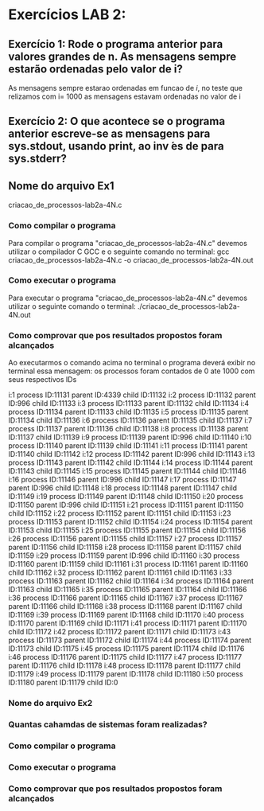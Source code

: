 # Exercícios LAB 2:

## Exercício 1: Rode o programa anterior para valores grandes de n. As mensagens sempre estarão ordenadas pelo valor de i?

As mensagens sempre estarao ordenadas em funcao de _i_, no teste que relizamos com i= 1000 as mensagens estavam ordenadas no valor de i

## Exercício 2: O que acontece se o programa anterior escreve-se as mensagens para sys.stdout, usando print, ao inv ́es de para sys.stderr? 


## Nome do arquivo Ex1

criacao_de_processos-lab2a-4N.c


### Como compilar o programa

Para compilar o programa "criacao_de_processos-lab2a-4N.c" devemos utilizar o compilador C GCC e o seguinte comando no terminal: gcc criacao_de_processos-lab2a-4N.c -o criacao_de_processos-lab2a-4N.out

### Como executar o programa

Para executar o programa "criacao_de_processos-lab2a-4N.c" devemos utilizar o seguinte comando o terminal: ./criacao_de_processos-lab2a-4N.out

### Como comprovar que pos resultados propostos foram alcançados

Ao executarmos o comando acima no terminal o programa deverá exibir no terminal essa mensagem:
os processos foram contados de 0 ate 1000 com seus respectivos IDs

i:1 process ID:11131 parent ID:4339 child ID:11132
i:2 process ID:11132 parent ID:996 child ID:11133
i:3 process ID:11133 parent ID:11132 child ID:11134
i:4 process ID:11134 parent ID:11133 child ID:11135
i:5 process ID:11135 parent ID:11134 child ID:11136
i:6 process ID:11136 parent ID:11135 child ID:11137
i:7 process ID:11137 parent ID:11136 child ID:11138
i:8 process ID:11138 parent ID:11137 child ID:11139
i:9 process ID:11139 parent ID:996 child ID:11140
i:10 process ID:11140 parent ID:11139 child ID:11141
i:11 process ID:11141 parent ID:11140 child ID:11142
i:12 process ID:11142 parent ID:996 child ID:11143
i:13 process ID:11143 parent ID:11142 child ID:11144
i:14 process ID:11144 parent ID:11143 child ID:11145
i:15 process ID:11145 parent ID:11144 child ID:11146
i:16 process ID:11146 parent ID:996 child ID:11147
i:17 process ID:11147 parent ID:996 child ID:11148
i:18 process ID:11148 parent ID:11147 child ID:11149
i:19 process ID:11149 parent ID:11148 child ID:11150
i:20 process ID:11150 parent ID:996 child ID:11151
i:21 process ID:11151 parent ID:11150 child ID:11152
i:22 process ID:11152 parent ID:11151 child ID:11153
i:23 process ID:11153 parent ID:11152 child ID:11154
i:24 process ID:11154 parent ID:11153 child ID:11155
i:25 process ID:11155 parent ID:11154 child ID:11156
i:26 process ID:11156 parent ID:11155 child ID:11157
i:27 process ID:11157 parent ID:11156 child ID:11158
i:28 process ID:11158 parent ID:11157 child ID:11159
i:29 process ID:11159 parent ID:996 child ID:11160
i:30 process ID:11160 parent ID:11159 child ID:11161
i:31 process ID:11161 parent ID:11160 child ID:11162
i:32 process ID:11162 parent ID:11161 child ID:11163
i:33 process ID:11163 parent ID:11162 child ID:11164
i:34 process ID:11164 parent ID:11163 child ID:11165
i:35 process ID:11165 parent ID:11164 child ID:11166
i:36 process ID:11166 parent ID:11165 child ID:11167
i:37 process ID:11167 parent ID:11166 child ID:11168
i:38 process ID:11168 parent ID:11167 child ID:11169
i:39 process ID:11169 parent ID:11168 child ID:11170
i:40 process ID:11170 parent ID:11169 child ID:11171
i:41 process ID:11171 parent ID:11170 child ID:11172
i:42 process ID:11172 parent ID:11171 child ID:11173
i:43 process ID:11173 parent ID:11172 child ID:11174
i:44 process ID:11174 parent ID:11173 child ID:11175
i:45 process ID:11175 parent ID:11174 child ID:11176
i:46 process ID:11176 parent ID:11175 child ID:11177
i:47 process ID:11177 parent ID:11176 child ID:11178
i:48 process ID:11178 parent ID:11177 child ID:11179
i:49 process ID:11179 parent ID:11178 child ID:11180
i:50 process ID:11180 parent ID:11179 child ID:0

### Nome do arquivo Ex2



### Quantas cahamdas de sistemas foram realizadas?


### Como compilar o programa



### Como executar o programa


### Como comprovar que pos resultados propostos foram alcançados

